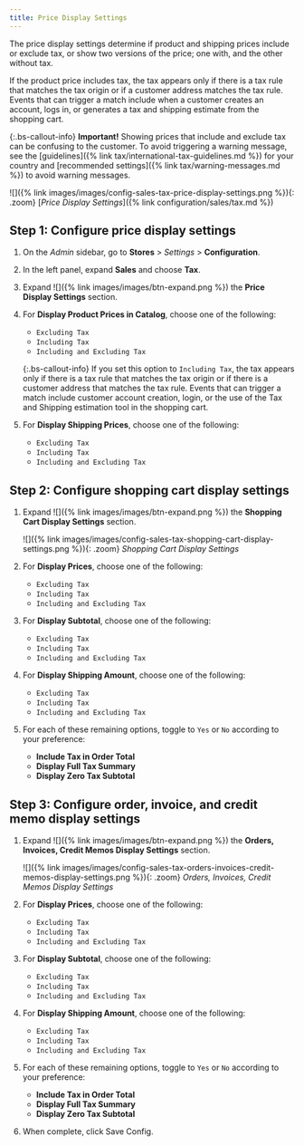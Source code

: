 ```yaml
---
title: Price Display Settings
---
```


The price display settings determine if product and shipping prices include or exclude tax, or show two versions of the price; one with, and the other without tax.

If the product price includes tax, the tax appears only if there is a tax rule that matches the tax origin or if a customer address matches the tax rule. Events that can trigger a match include when a customer creates an account, logs in, or generates a tax and shipping estimate from the shopping cart.

{:.bs-callout-info}
**Important!**
Showing prices that include and exclude tax can be confusing to the customer. To avoid triggering a warning message, see the [guidelines]({% link tax/international-tax-guidelines.md %}) for your country and [recommended settings]({% link tax/warning-messages.md %}) to avoid warning messages.

![]({% link images/images/config-sales-tax-price-display-settings.png %}){: .zoom}
[_Price Display Settings_]({% link configuration/sales/tax.md %})

## Step 1: Configure price display settings

1. On the _Admin_ sidebar, go to **Stores** > _Settings_ > **Configuration**.

1. In the left panel, expand **Sales** and choose **Tax**.

1. Expand ![]({% link images/images/btn-expand.png %}) the **Price Display Settings** section.

1. For **Display Product Prices in Catalog**, choose one of the following:

   - `Excluding Tax`
   - `Including Tax`
   - `Including and Excluding Tax`

   {:.bs-callout-info}
   If you set this option to `Including Tax`, the tax appears only if there is a tax rule that matches the tax origin or if there is a customer address that matches the tax rule. Events that can trigger a match include customer account creation, login, or the use of the Tax and Shipping estimation tool in the shopping cart.

1. For **Display Shipping Prices**, choose one of the following:

   - `Excluding Tax`
   - `Including Tax`
   - `Including and Excluding Tax`

## Step 2: Configure shopping cart display settings

1. Expand ![]({% link images/images/btn-expand.png %}) the **Shopping Cart Display Settings** section.

   ![]({% link images/images/config-sales-tax-shopping-cart-display-settings.png %}){: .zoom}
   _Shopping Cart Display Settings_

1. For **Display Prices**, choose one of the following:

   - `Excluding Tax`
   - `Including Tax`
   - `Including and Excluding Tax`

1. For **Display Subtotal**, choose one of the following:

   - `Excluding Tax`
   - `Including Tax`
   - `Including and Excluding Tax`

1. For **Display Shipping Amount**, choose one of the following:

   - `Excluding Tax`
   - `Including Tax`
   - `Including and Excluding Tax`

1. For each of these remaining options, toggle to `Yes` or `No` according to your preference:

   - **Include Tax in Order Total**
   - **Display Full Tax Summary**
   - **Display Zero Tax Subtotal**

## Step 3: Configure order, invoice, and credit memo display settings

1. Expand ![]({% link images/images/btn-expand.png %}) the **Orders, Invoices, Credit Memos Display Settings** section.

   ![]({% link images/images/config-sales-tax-orders-invoices-credit-memos-display-settings.png %}){: .zoom}
   _Orders, Invoices, Credit Memos Display Settings_

1. For **Display Prices**, choose one of the following:

   - `Excluding Tax`
   - `Including Tax`
   - `Including and Excluding Tax`

1. For **Display Subtotal**, choose one of the following:

   - `Excluding Tax`
   - `Including Tax`
   - `Including and Excluding Tax`

1. For **Display Shipping Amount**, choose one of the following:

   - `Excluding Tax`
   - `Including Tax`
   - `Including and Excluding Tax`

1. For each of these remaining options, toggle to `Yes` or `No` according to your preference:

   - **Include Tax in Order Total**
   - **Display Full Tax Summary**
   - **Display Zero Tax Subtotal**

1. When complete, click <span class="btn">Save Config</span>.
